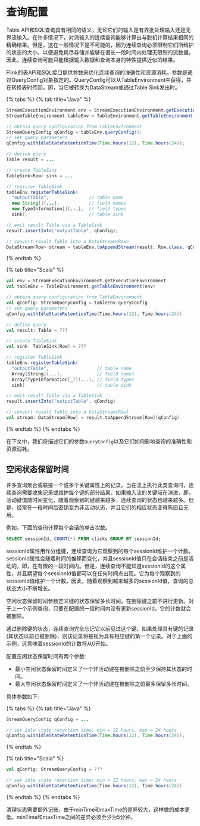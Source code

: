 # 查询配置

Table API和SQL查询具有相同的语义，无论它们的输入是有界批处理输入还是无界流输入。在许多情况下，对流输入的连续查询能够计算出与脱机计算结果相同的精确结果。但是，这在一般情况下是不可能的，因为连续查询必须限制它们所维护的状态的大小，以便避免耗尽存储并能够在很长一段时间内处理无限制的流数据。因此，连续查询可能只能根据输入数据和查询本身的特性提供近似的结果。

Flink的表API和SQL接口提供参数来优化连续查询的准确性和资源消耗。参数是通过QueryConfig对象指定的。QueryConfig可以从TableEnvironment中获得，并在转换表时传回，即，当它被转换为DataStream或通过Table Sink发出时。

{% tabs %}
{% tab title="Java" %}
```java
StreamExecutionEnvironment env = StreamExecutionEnvironment.getExecutionEnvironment();
StreamTableEnvironment tableEnv = TableEnvironment.getTableEnvironment(env);

// obtain query configuration from TableEnvironment
StreamQueryConfig qConfig = tableEnv.queryConfig();
// set query parameters
qConfig.withIdleStateRetentionTime(Time.hours(12), Time.hours(24));

// define query
Table result = ...

// create TableSink
TableSink<Row> sink = ...

// register TableSink
tableEnv.registerTableSink(
  "outputTable",               // table name
  new String[]{...},           // field names
  new TypeInformation[]{...},  // field types
  sink);                       // table sink

// emit result Table via a TableSink
result.insertInto("outputTable", qConfig);

// convert result Table into a DataStream<Row>
DataStream<Row> stream = tableEnv.toAppendStream(result, Row.class, qConfig);
```
{% endtab %}

{% tab title="Scala" %}
```scala
val env = StreamExecutionEnvironment.getExecutionEnvironment
val tableEnv = TableEnvironment.getTableEnvironment(env)

// obtain query configuration from TableEnvironment
val qConfig: StreamQueryConfig = tableEnv.queryConfig
// set query parameters
qConfig.withIdleStateRetentionTime(Time.hours(12), Time.hours(24))

// define query
val result: Table = ???

// create TableSink
val sink: TableSink[Row] = ???

// register TableSink
tableEnv.registerTableSink(
  "outputTable",                  // table name
  Array[String](...),             // field names
  Array[TypeInformation[_]](...), // field types
  sink)                           // table sink

// emit result Table via a TableSink
result.insertInto("outputTable", qConfig)

// convert result Table into a DataStream[Row]
val stream: DataStream[Row] = result.toAppendStream[Row](qConfig)

```
{% endtab %}
{% endtabs %}

在下文中，我们将描述它们的参数`QueryConfig`以及它们如何影响查询的准确性和资源消耗。

## 空闲状态保留时间

许多查询聚合或联接一个或多个关键属性上的记录。当在流上执行此类查询时，连续查询需要收集记录或维护每个键的部分结果。如果输入流的关键域在演进，即，活动键值随时间变化，随着观察到的键越来越多，连续查询的状态也越来越多。但是，经常在一段时间后密钥变为非活动状态，并且它们的相应状态变得陈旧且无用。

例如，下面的查询计算每个会话的单击次数。

```sql
SELECT sessionId, COUNT(*) FROM clicks GROUP BY sessionId;
```

sessionId属性用作分组键，连续查询为它观察到的每个sessionId维护一个计数。sessionId属性会随着时间的推移而变化，并且sessionId值只在会话结束之前是活动的，即，在有限的一段时间内。但是，连续查询不能知道sessionId的这个属性，并且期望每个sessionId值都可以在任何时间点出现。它为每个观察到的sessionId值维护一个计数。因此，随着观察到越来越多的sessionId值，查询的总状态大小不断增长。

空闲状态保留时间参数定义键的状态保留多长时间，在删除键之前不进行更新。对于上一个示例查询，只要在配置的一段时间内没有更新sessionId，它的计数就会被删除。

通过删除键的状态，连续查询完全忘记它以前见过这个键。如果处理具有键的记录\(其状态以前已被删除\)，则该记录将被视为具有相应键的第一个记录。对于上面的示例，这意味着sessionId的计数将从0开始。

配置空闲状态保留时间有两个参数:

* 最小空闲状态保留时间定义了一个非活动键在被删除之前至少保持其状态的时间。 
* 最大空闲状态保留时间定义了一个非活动键在被删除之前最多保留多长时间。 

具体参数如下:

{% tabs %}
{% tab title="Java" %}
```java
StreamQueryConfig qConfig = ...

// set idle state retention time: min = 12 hours, max = 24 hours
qConfig.withIdleStateRetentionTime(Time.hours(12), Time.hours(24));
```
{% endtab %}

{% tab title="Scala" %}
```scala
val qConfig: StreamQueryConfig = ???

// set idle state retention time: min = 12 hours, max = 24 hours
qConfig.withIdleStateRetentionTime(Time.hours(12), Time.hours(24))
```
{% endtab %}
{% endtabs %}

清理状态需要额外记账，由于minTime和maxTime的差异较大，这样做的成本更低。minTime和maxTime之间的差异必须至少为5分钟。

